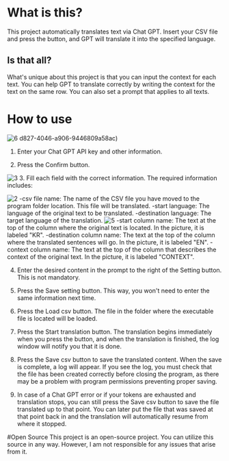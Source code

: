 # What is this?
This project automatically translates text via Chat GPT. Insert your CSV file and press the button, and GPT will translate it into the specified language.

## Is that all?
What's unique about this project is that you can input the context for each text. You can help GPT to translate correctly by writing the context for the text on the same row. You can also set a prompt that applies to all texts.

# How to use
![6](https://github.com/user-attachments/assets/1cbcd7e1-14e5-4a21-aa72-2d5b1ca1a512)
d827-4046-a906-9446809a58ac)
1. Enter your Chat GPT API key and other information.

2. Press the Confirm button.

![3](https://github.com/user-attachments/assets/383afcbb-4032-4ef2-a842-633d9b3ea9cd)
3. Fill each field with the correct information. The required information includes:

![2](https://github.com/user-attachments/assets/29720d68-21d5-4f74-9421-ddf1973a03dc)
-csv file name: The name of the CSV file you have moved to the program folder location. This file will be translated.
-start language: The language of the original text to be translated.
-destination language: The target language of the translation.
![5](https://github.com/user-attachments/assets/798c9ca8-d827-4046-a906-9446809a58ac)
-start column name: The text at the top of the column where the original text is located. In the picture, it is labeled "KR".
-destination column name: The text at the top of the column where the translated sentences will go. In the picture, it is labeled "EN".
-context column name: The text at the top of the column that describes the context of the original text. In the picture, it is labeled "CONTEXT".

4. Enter the desired content in the prompt to the right of the Setting button. This is not mandatory.

5. Press the Save setting button. This way, you won't need to enter the same information next time.

6. Press the Load csv button. The file in the folder where the executable file is located will be loaded.

7. Press the Start translation button. The translation begins immediately when you press the button, and when the translation is finished, the log window will notify you that it is done.

8. Press the Save csv button to save the translated content. When the save is complete, a log will appear. If you see the log, you must check that the file has been created correctly before closing the program, as there may be a problem with program permissions preventing proper saving.

9. In case of a Chat GPT error or if your tokens are exhausted and translation stops, you can still press the Save csv button to save the file translated up to that point. You can later put the file that was saved at that point back in and the translation will automatically resume from where it stopped.

#Open Source
This project is an open-source project. You can utilize this source in any way. However, I am not responsible for any issues that arise from it.
